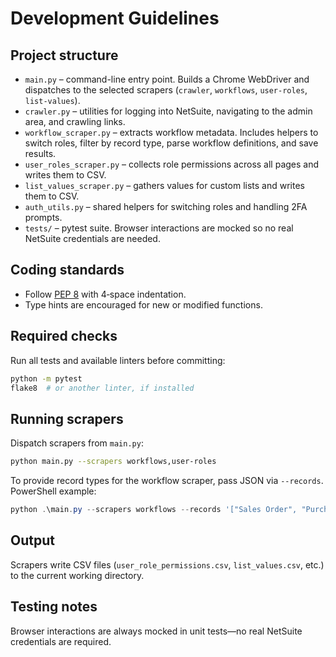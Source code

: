# Development Guidelines

## Project structure
- `main.py` – command-line entry point. Builds a Chrome WebDriver and dispatches to the selected scrapers (`crawler`, `workflows`, `user-roles`, `list-values`).
- `crawler.py` – utilities for logging into NetSuite, navigating to the admin area, and crawling links.
- `workflow_scraper.py` – extracts workflow metadata. Includes helpers to switch roles, filter by record type, parse workflow definitions, and save results.
- `user_roles_scraper.py` – collects role permissions across all pages and writes them to CSV.
- `list_values_scraper.py` – gathers values for custom lists and writes them to CSV.
- `auth_utils.py` – shared helpers for switching roles and handling 2FA prompts.
- `tests/` – pytest suite. Browser interactions are mocked so no real NetSuite credentials are needed.

## Coding standards
- Follow [PEP 8](https://peps.python.org/pep-0008/) with 4‑space indentation.
- Type hints are encouraged for new or modified functions.

## Required checks
Run all tests and available linters before committing:
```bash
python -m pytest
flake8  # or another linter, if installed
```

## Running scrapers
Dispatch scrapers from `main.py`:
```bash
python main.py --scrapers workflows,user-roles
```
To provide record types for the workflow scraper, pass JSON via `--records`.
PowerShell example:
```powershell
python .\main.py --scrapers workflows --records '["Sales Order", "Purchase Order"]'
```

## Output
Scrapers write CSV files (`user_role_permissions.csv`, `list_values.csv`, etc.) to the current working directory.

## Testing notes
Browser interactions are always mocked in unit tests—no real NetSuite credentials are required.
